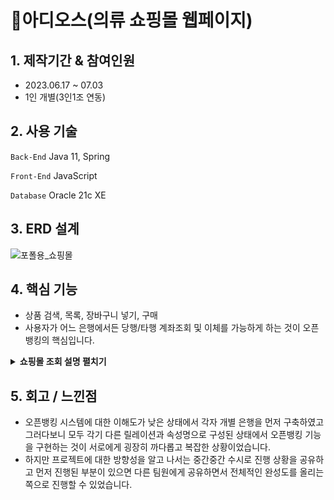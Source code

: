 # 👕아디오스(의류 쇼핑몰 웹페이지)
## 1. 제작기간 & 참여인원
- 2023.06.17 ~ 07.03
- 1인 개별(3인1조 연동)
  
## 2. 사용 기술
`Back-End` Java 11, Spring

`Front-End` JavaScript

`Database` Oracle 21c XE

## 3. ERD 설계
![포폴용_쇼핑몰](https://github.com/user-attachments/assets/62932768-24e5-4921-936b-649edf1f1771)


## 4. 핵심 기능
- 상품 검색, 목록, 장바구니 넣기, 구매
- 사용자가 어느 은행에서든 당행/타행 계좌조회 및 이체를 가능하게 하는 것이 오픈뱅킹의 핵심입니다.

<details>
<summary><b>쇼핑몰 조회 설명 펼치기</b></summary>

<!-- summary 아래 한칸 공백 두어야함 -->
- <오픈뱅킹 조회>기능의 시퀀스 다이어그램입니다.
    - 먼저 오픈뱅킹 서비스를 이용하기 위해서는 당행 계좌조회와 달리 외부DB에 접속해서 데이터를 전달받아야 했고 그러려면 동일인 여부를 판단할 사용자 정보 확인이 필요했습니다.
    - 대부분의 은행에서 휴대폰 본인인증을 통해 연동하는 것에 착안하여 본 프로젝트에서도 이름, 생년월일, 휴대폰번호가 동일한 경우 동일인으로 판단하려 했으나 여러 제약상황으로 인해 [아이디]를 전달하여 조회하였습니다.
   ![포폴용_오픈뱅킹조회_시퀀스](https://github.com/water4360/web-Hari-Bank/assets/121849929/64b4a480-ea36-45f2-b328-81ccd17045f1)


</details>

## 5. 회고 / 느낀점
- 오픈뱅킹 시스템에 대한 이해도가 낮은 상태에서 각자 개별 은행을 먼저 구축하였고 그러다보니 모두 각기 다른 릴레이션과 속성명으로 구성된 상태에서 오픈뱅킹 기능을 구현하는 것이 서로에게 굉장히 까다롭고 복잡한 상황이었습니다.
- 하지만 프로젝트에 대한 방향성을 알고 나서는 중간중간 수시로 진행 상황을 공유하고 먼저 진행된 부분이 있으면 다른 팀원에게 공유하면서 전체적인 완성도를 올리는 쪽으로 진행할 수 있었습니다.

